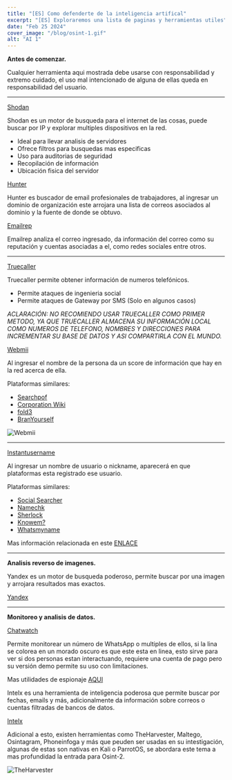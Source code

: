 ```yaml
---
title: "[ES] Como defenderte de la inteligencia artifical"
excerpt: "[ES] Exploraremos una lista de paginas y herramientas utiles"
date: "Feb 25 2024"
cover_image: "/blog/osint-1.gif"
alt: "AI 1"
---
```


**Antes de comenzar.**

Cualquier herramienta aqui mostrada debe usarse con responsabilidad y extremo cuidado, el uso mal intencionado de alguna de ellas queda en responsabilidad del usuario.

___

[Shodan](https://www.shodan.io)

Shodan es un motor de busqueda para el internet de las cosas, puede buscar por IP y explorar multiples dispositivos en la red.

- Ideal para llevar analisis de servidores
- Ofrece filtros para busquedas mas especificas
- Uso para auditorias de seguridad
- Recopilación de información
- Ubicación fisica del servidor

[Hunter](https://hunter.io)

Hunter es buscador de email profesionales de trabajadores, al ingresar un dominio de organización este arrojara una lista de correos asociados al dominio y la fuente de donde se obtuvo.

[Emailrep](https://emailrep.io)

Emailrep analiza el correo ingresado, da información del correo como su reputación y cuentas asociadas a el, como redes sociales entre otros.

___

[Truecaller](https://www.truecaller.com)

Truecaller permite obtener información de numeros telefónicos.

- Permite ataques de ingenieria social
- Permite ataques de Gateway por SMS (Solo en algunos casos)

*ACLARACIÓN: NO RECOMIENDO USAR TRUECALLER COMO PRIMER METODO, YA QUE TRUECALLER ALMACENA SU INFORMACIÓN LOCAL COMO NUMEROS DE TELEFONO, NOMBRES Y DIRECCIONES PARA INCREMENTAR SU BASE DE DATOS Y ASI COMPARTIRLA CON EL MUNDO.*

[Webmii](https://webmii.com)

Al ingresar el nombre de la persona da un score de información que hay en la red acerca de ella.

Plataformas similares:

- [Searchpof](https://searchpof.com/)
- [Corporation Wiki](https://www.corporationwiki.com/)
- [fold3](https://www.fold3.com/?group=1)
- [BranYourself](https://brandyourself.com/)

![Webmii](https://i.ibb.co/42H4417/image.png)
___

[Instantusername](https://instantusername.com/#/)

Al ingresar un nombre de usuario o nickname, aparecerá en que plataformas esta registrado ese usuario.

Plataformas similares:

- [Social Searcher](https://www.social-searcher.com/)
- [Namechk](https://namechk.com/)
- [Sherlock](https://github.com/sherlock-project/sherlock)
- [Knowem?](https://knowem.com/)
- [Whatsmyname](https://whatsmyname.app/)

Mas información relacionada en este [ENLACE](https://securiters.gitbook.io/securiters-wiki/)

___

**Analisis reverso de imagenes.**

Yandex es un motor de busqueda poderoso, permite buscar por una imagen y arrojara resultados mas exactos.

[Yandex](https://yandex.com/images/)

___

**Monitoreo y analisis de datos.**

[Chatwatch](https://chatwatch.net/)

Permite monitorear un número de WhatsApp o multiples de ellos, si la lina se colorea en un morado oscuro es que este esta en linea, esto sirve para ver si dos personas estan interactuando, requiere una cuenta de pago pero su versión demo permite su uso con limitaciones.

Mas utilidades de espionaje [AQUI](https://trustedbrandreviews.org/best-spy-apps/?gclid=CjwKCAjwyqWkBhBMEiwAp2yUFkTLr5wmvqkZLPdT8oO4yFVGPRAEiSiBkncphPXHyc0_vg3LVHsMnBoCNAMQAvD_BwE)

Intelx es una herramienta de inteligencia poderosa que permite buscar por fechas, emails y más, adicionalmente da información sobre correos o cuentas filtradas de bancos de datos.

[Intelx](https://intelx.io/)

Adicional a esto, existen herramientas como TheHarvester, Maltego, Osintagram, Phoneinfoga y más que peuden ser usadas en su intestigación, algunas de estas son nativas en Kali o ParrotOS, se abordara este tema a mas profundidad la entrada para Osint-2.

![TheHarvester](https://miro.medium.com/v2/resize:fit:1144/1*-hPh74OGmurbhduZNGcMLg.png)
